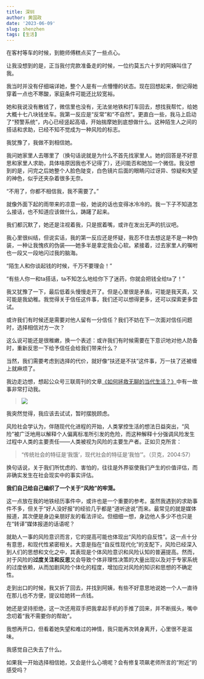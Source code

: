 ```yaml
---
title: 深圳
author: 黄国政
date: '2023-06-09'
slug: shenzhen
tags: [生活]
---
```


<!--more-->

在客村等车的时候，到鲍师傅糕点买了一些点心。

让我没想到的是，正当我付完款准备走的时候，一位约莫五六十岁的阿姨叫住了我。

我当时并没有仔细端详她，整个人是有一点懵懵的状态。现在回想起来，倒记得她穿着一点也不寒酸，家庭条件可能还比较宽裕。

她和我说没有散钱了，微信里也没有，无法坐地铁和打车回去，想找我帮忙，给她大概十七八块钱坐车。我第一反应是“反常”和“不自然”。更直白一些，我马上启动了“预警系统”，内心已经竖起高墙，开始揣摩她到底想做什么。这种陌生人之间的搭话和求助，已经不知不觉成为一种风险的标志。

我犹豫了，我做不到相信她。

我问她家里人去哪里了（换句话说就是为什么不首先找家里人。她的回答是不好意思和家里人求助，具体啥原因我也不记得了），还问能否和她加一个微信。我没想到的是，问完之后她整个人脸色陡变，白色镜片后面的眼睛闪过讶异、惊疑和失望的神色，似乎还夹杂着很多无奈。

“不用了，你都不相信我，我不需要了。”

就像外面下起的雨带来的凉意一般，她说的话也变得冰冷冷的。我一下子不知道怎么接话，也不知道应该做什么，踌躇了起来。

我们都沉默了，她还是注视着我，只是抿着嘴，或许在发出无声的抗议吧。

我心里很纠结，但说实话，我的第一反应还是怀疑，我忍不住去想这是不是一种伪装，一种让我愧疚的伪装——她多半是拿定我会心软。紧接着，过去家里人的嘱咐也一段又一段地闪过我的脑海。

“陌生人和你谈起钱的时候，千万不要理会！”

“有些人你一和ta搭话，ta不知怎么地给你下了迷药，你就会把钱全给ta了！”

我又犹豫了一下，最后低着头慢慢走开了。但是心里很是矛盾，可能是我天真，又可能是我幼稚。我觉得关于信任这件事，我们还可以想得更多，还可以探索更多尝试。

或许我们有时候还是需要对他人留有一分信任？我们不妨在下一次面对信任问题时，选择相信对方一次？

这么说可能还是很稚嫩，换一个表述：或许我们有时候需要在下意识地对他人防备时，重新反思一下给予信任会给我们带来什么？

当然，我们需要考虑到选择的代价，就好像“扶还是不扶”这件事，万一扶了还被缠上就麻烦了。

我边走边想，想起公众号三联周刊的文章[《如何拯救无聊的当代生活？》](http://weixin.100md.com/html/lifeweek/202106184280.htm)中有一故事非常打动我。

> ![](/images/posts/2023/06/06-09-kiss.png)

我突然觉得，我应该去试试，暂时摆脱顾虑。

风险社会学认为，伴随现代化进程的开始，人类掌控生活的想法日益突出，“风险”被广泛地用以解释个人偏离标准所引发的危险，而这种解释十分强调风险发生过程中人类的主要责任——人类被视为风险的主要生产者。正如贝克所言：

> “传统社会的特征是‘我饿’，现代社会的特征是‘我怕’”。（贝克，2004:57）

换句话说，关于我们所忧虑的、害怕的，往往是外界驱使我们产生的价值评估，而非确实发生在社会现实中的事实评估。

**我们自己给自己编织了一个关于“风险”的牢笼。**

这一点放在我的地铁经历事件中，或许也是一个重要的参考。虽然我遇到的求助事件不多，但关于“好人没好报”的经验几乎都是“道听途说”而来。最常见的就是媒体报道，其次便是身边亲朋好友的看法评论。但细细一想，身边他人多少不也只是在“转译”媒体报道的话语呢？

就助人一事的风险意识而言，它的提高可能也体现出“风险的自反性”。这一点十分有意思，和现代性紧密相关。大意是指在“自反性现代化”的支配下，风险已经深入到人们的思想和文化之中，其表现是个体风险意识和风险认知的普遍提高。然而，对于风险的**过度关注和反思**又会导致个体非理性决策的大量出现以及对于专家系统的过度依赖，从而加剧风险个体化的程度，增加应对风险的知识和思想的不确定性。

走到出口的时候，我又折了回去，并找到阿姨，有些不好意思地说她一个人一直待在那儿也不方便，提议给她转一点钱。

她还是坚持拒绝，这一次还用双手把我拿起手机的手推了回来，并不断摇头，嘴中念叨着“我不需要你的帮助”。

我想再开口，但看着她失望和难过的神情，我只能再次转身离开，心里很不是滋味。

我感觉自己失去了什么。

如果我一开始选择相信她，又会是什么心境呢？会有修复项飙老师所言的“附近”的感受吗？
